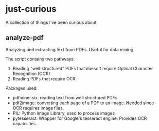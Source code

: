 # just-curious

A collection of things I've been curious about.

## analyze-pdf

Analyzing and extracting text from PDFs. Useful for data mining.

The script contains two pathways:

1. Reading "well structured" PDFs that doesn't require Optical Character Recognition (OCR)
2. Reading PDFs that require OCR

Packages used:

-   pdfminer.six: reading text from well structured PDFs
-   pdf2image: converting each page of a PDF to an image. Needed since OCR requires image files.
-   PIL: Python Image Library, used to process images
-   pytesseract: Wrapper for Google's tesseract engine. Provides OCR capabilities.
